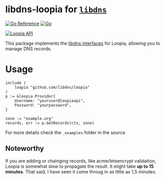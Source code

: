 

libdns-loopia for [`libdns`](https://github.com/libdns/libdns)
=======================
[![Go Reference](https://pkg.go.dev/badge/test.svg)](https://pkg.go.dev/github.com/libdns/loopia)
[![Go](https://github.com/libdns/loopia/actions/workflows/go.yml/badge.svg)](https://github.com/libdns/loopia/actions/workflows/go.yml)

[![Loopia API](https://static.loopia.se/loopiaweb/images/logos/loopia-api-logo.png)](https://www.loopia.se/api/)




This package implements the [libdns interfaces](https://github.com/libdns/libdns) for Loopia, allowing you to manage DNS records.

# Usage
```golang
include (
    loopia "github.com/libdns/loopia"
)
p := &loopia.Provider{
    Username: "youruser@loopiaapi",
    Password: "yourpassword",
}

zone := "example.org"
records, err := p.GetRecords(ctx, zone)
```
For more details check the `_examples` folder in the source.

## Noteworthy
If you are adding or chainging records, like acme/letsencrypt validation, Loopia is somewhat slow to propagate the result.
It might take __up to 15 minutes__. That said, I have seen it come throug in as little as 1,5 minutes.
